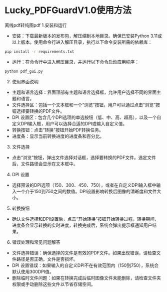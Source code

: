 # Lucky_PDFGuardV1.0使用方法

离线pdf转纯图pdf
1.安装和运行
- 安装：下载最新版本的发布包，解压缩到本地目录。确保已安装Python 3.11或以上版本。使用命令行进入解压目录，执行以下命令安装所需的依赖库：
```bash
pip install -r requirements.txt
```
- 运行：在命令行中进入解压目录，并运行以下命令启动应用程序：
```bash
python pdf_gui.py
```
2. 使用界面说明
- 主题和语言选择：界面顶部有主题和语言选择框，允许用户选择不同的界面主题和语言。
- 文件选择区：包括一个文本框和一个“浏览”按钮，用户可以通过点击“浏览”按钮选择要转换的PDF文件。
- DPI 设置区：包含几个DPI选项的单选按钮（低、中、高、超高），以及一个自定义DPI输入框，用户可以选择合适的DPI或输入自定义值。
- 转换按钮：点击“转换”按钮开始PDF转换任务。
- 进度条：显示当前转换进度的进度条和百分比。
3. 文件选择
- 点击“浏览”按钮，弹出文件选择对话框，选择要转换的PDF文件。选定文件后，文件路径会显示在文本框中。
4. DPI 设置
- 选择预设的DPI选项（150、300、450、750），或者在自定义DPI输入框中输入一个介于150到750之间的数值。DPI设置影响转换后图像的清晰度和文件大小。
5. 转换按钮
- 确认文件选择和DPI设置后，点击“开始转换”按钮开始转换过程。转换期间，进度条会显示转换的实时进度，转换完成后，系统会弹出提示框通知用户结果。
6. 错误处理和常见问题解答
- 文件选择错误：确保选择的文件是有效的PDF文件。如果出现错误，请检查文件路径是否正确，文件是否损坏。
- DPI 设置错误：如果输入的自定义DPI不在有效范围内（150到750），系统会默认使用300DPI值。
- 删除临时文件问题：如果在转换完成后临时图像文件未能删除，请检查文件夹权限或手动删除这些文件以节省存储空间。
